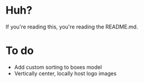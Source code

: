 # Huh?
If you're reading this, you're reading the README.md.
# To do
- Add custom sorting to boxes model
- Vertically center, locally host logo images

